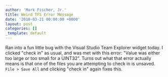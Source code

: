 ```yaml
---
author: 'Mark Fischer, Jr.'
title: Weird TFS Error Message
date: '2018-03-21 00:00:00 +0000'
layout: post
categories: []
_template: default
---
```










Ran into a fun little bug with the Visual Studio Team Explorer widget today. I clicked "check in" as usual, and was met with this error: "Value was either too large or too small for a UINT32". Turns out what that error actually means is that one of the files you are attempting to check in is unsaved. `File > Save All` and clicking "check in" again fixes this.
